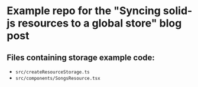 # Example repo for the "Syncing solid-js resources to a global store" blog post

## Files containing storage example code:
- `src/createResourceStorage.ts`
- `src/components/SongsResource.tsx`